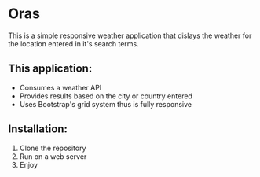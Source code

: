 # Oras


This is a simple responsive weather application that dislays the weather for the location entered in it's search terms.

## This application:
* Consumes a weather API
* Provides results based on the city or country entered
* Uses Bootstrap's grid system thus is fully responsive

## Installation:
1. Clone the repository
2. Run on a web server
3. Enjoy
